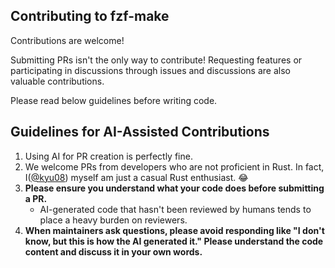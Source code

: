 ## Contributing to fzf-make
Contributions are welcome!

Submitting PRs isn't the only way to contribute! Requesting features or participating in discussions through issues and discussions are also valuable contributions.

Please read below guidelines before writing code.

## Guidelines for AI-Assisted Contributions
1. Using AI for PR creation is perfectly fine.
1. We welcome PRs from developers who are not proficient in Rust. In fact, I([@kyu08](https://github.com/kyu08)) myself am just a casual Rust enthusiast. 😂
1. **Please ensure you understand what your code does before submitting a PR.**
    - AI-generated code that hasn't been reviewed by humans tends to place a heavy burden on reviewers.
1. **When maintainers ask questions, please avoid responding like "I don't know, but this is how the AI generated it." Please understand the code content and discuss it in your own words.**


